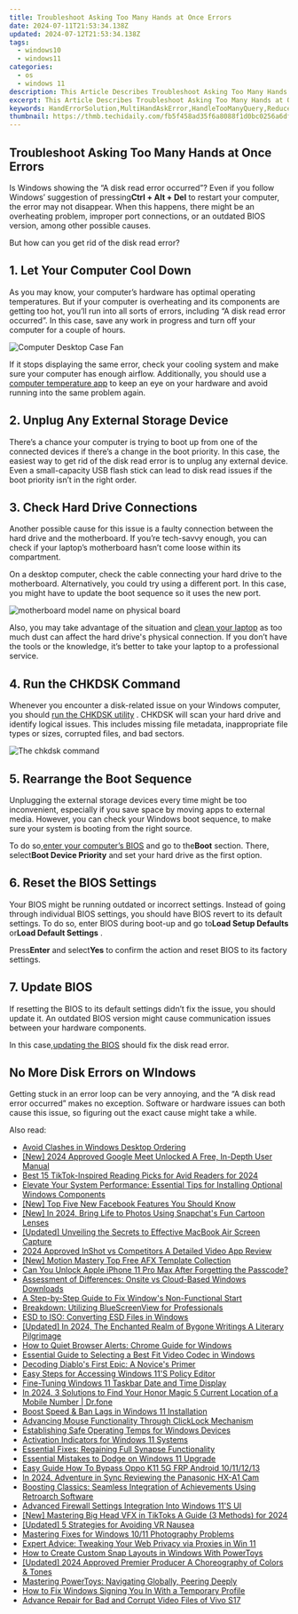 ```yaml
---
title: Troubleshoot Asking Too Many Hands at Once Errors
date: 2024-07-11T21:53:34.138Z
updated: 2024-07-12T21:53:34.138Z
tags:
  - windows10
  - windows11
categories:
  - os
  - windows 11
description: This Article Describes Troubleshoot Asking Too Many Hands at Once Errors
excerpt: This Article Describes Troubleshoot Asking Too Many Hands at Once Errors
keywords: HandErrorSolution,MultiHandAskError,HandleTooManyQuery,ReduceMultiHandsRequest,AvoidExcessiveHandsAsk,OptimizeHandQueries,EliminateMultiHandAskError
thumbnail: https://thmb.techidaily.com/fb5f458ad35f6a8088f1d0bc0256a6dfcf5f90caa0def063b41c33922ff4a5cb.jpg
---
```


## Troubleshoot Asking Too Many Hands at Once Errors

 Is Windows showing the “A disk read error occurred”? Even if you follow Windows’ suggestion of pressing**Ctrl + Alt + Del** to restart your computer, the error may not disappear. When this happens, there might be an overheating problem, improper port connections, or an outdated BIOS version, among other possible causes.

But how can you get rid of the disk read error?

## 1\. Let Your Computer Cool Down

 As you may know, your computer’s hardware has optimal operating temperatures. But if your computer is overheating and its components are getting too hot, you’ll run into all sorts of errors, including “A disk read error occurred”. In this case, save any work in progress and turn off your computer for a couple of hours.

![Computer Desktop Case Fan](https://static1.makeuseofimages.com/wordpress/wp-content/uploads/2022/06/Computer-Desktop-Case-Fan.jpg)

 If it stops displaying the same error, check your cooling system and make sure your computer has enough airflow. Additionally, you should use a [computer temperature app](https://www.makeuseof.com/tag/3-laptop-computer-temperature-monitor-apps-save-hard-drive/) to keep an eye on your hardware and avoid running into the same problem again.

## 2\. Unplug Any External Storage Device

 There’s a chance your computer is trying to boot up from one of the connected devices if there’s a change in the boot priority. In this case, the easiest way to get rid of the disk read error is to unplug any external device. Even a small-capacity USB flash stick can lead to disk read issues if the boot priority isn’t in the right order.

## 3\. Check Hard Drive Connections

 Another possible cause for this issue is a faulty connection between the hard drive and the motherboard. If you’re tech-savvy enough, you can check if your laptop’s motherboard hasn’t come loose within its compartment.

 On a desktop computer, check the cable connecting your hard drive to the motherboard. Alternatively, you could try using a different port. In this case, you might have to update the boot sequence so it uses the new port.

![motherboard model name on physical board](https://static1.makeuseofimages.com/wordpress/wp-content/uploads/2021/04/motherboard-model-name-on-physical-board-2.jpg)

 Also, you may take advantage of the situation and [clean your laptop](https://www.makeuseof.com/cleaning-tricks-to-make-your-laptop-look-like-new/) as too much dust can affect the hard drive's physical connection. If you don’t have the tools or the knowledge, it’s better to take your laptop to a professional service.

## 4\. Run the CHKDSK Command

 Whenever you encounter a disk-related issue on your Windows computer, you should [run the CHKDSK utility](https://www.makeuseof.com/sir-mini-how-to-run-chkdsk-in-windows-10/) . CHKDSK will scan your hard drive and identify logical issues. This includes missing file metadata, inappropriate file types or sizes, corrupted files, and bad sectors.

![The chkdsk command](https://static1.makeuseofimages.com/wordpress/wp-content/uploads/2023/06/chkdsk-command.jpg)

## 5\. Rearrange the Boot Sequence

 Unplugging the external storage devices every time might be too inconvenient, especially if you save space by moving apps to external media. However, you can check your Windows boot sequence, to make sure your system is booting from the right source.

 To do so,[enter your computer’s BIOS](https://www.makeuseof.com/tag/enter-bios-computer/) and go to the**Boot** section. There, select**Boot Device Priority** and set your hard drive as the first option.

## 6\. Reset the BIOS Settings

 Your BIOS might be running outdated or incorrect settings. Instead of going through individual BIOS settings, you should have BIOS revert to its default settings. To do so, enter BIOS during boot-up and go to**Load Setup Defaults** or**Load Default Settings** .

 Press**Enter** and select**Yes** to confirm the action and reset BIOS to its factory settings.

## 7\. Update BIOS

 If resetting the BIOS to its default settings didn’t fix the issue, you should update it. An outdated BIOS version might cause communication issues between your hardware components.

 In this case,[updating the BIOS](https://www.makeuseof.com/tag/update-uefi-bios-windows/) should fix the disk read error.

## No More Disk Errors on WIndows

 Getting stuck in an error loop can be very annoying, and the “A disk read error occurred” makes no exception. Software or hardware issues can both cause this issue, so figuring out the exact cause might take a while.

<ins class="adsbygoogle"
     style="display:block"
     data-ad-format="autorelaxed"
     data-ad-client="ca-pub-7571918770474297"
     data-ad-slot="1223367746"></ins>



<ins class="adsbygoogle"
     style="display:block"
     data-ad-client="ca-pub-7571918770474297"
     data-ad-slot="8358498916"
     data-ad-format="auto"
     data-full-width-responsive="true"></ins>



<span class="atpl-alsoreadstyle">Also read:</span>
<div><ul>
<li><a href="https://windows11.techidaily.com/avoid-clashes-in-windows-desktop-ordering/"><u>Avoid Clashes in Windows Desktop Ordering</u></a></li>
<li><a href="https://on-screen-recording.techidaily.com/new-2024-approved-google-meet-unlocked-a-free-in-depth-user-manual/"><u>[New] 2024 Approved  Google Meet Unlocked  A Free, In-Depth User Manual</u></a></li>
<li><a href="https://tiktok-clips.techidaily.com/best-15-tiktok-inspired-reading-picks-for-avid-readers-for-2024/"><u>Best 15 TikTok-Inspired Reading Picks for Avid Readers for 2024</u></a></li>
<li><a href="https://windows11.techidaily.com/elevate-your-system-performance-essential-tips-for-installing-optional-windows-components/"><u>Elevate Your System Performance: Essential Tips for Installing Optional Windows Components</u></a></li>
<li><a href="https://facebook-videos.techidaily.com/new-top-five-new-facebook-features-you-should-know/"><u>[New] Top Five New Facebook Features You Should Know</u></a></li>
<li><a href="https://snapchat-videos.techidaily.com/new-in-2024-bring-life-to-photos-using-snapchats-fun-cartoon-lenses/"><u>[New] In 2024, Bring Life to Photos  Using Snapchat's Fun Cartoon Lenses</u></a></li>
<li><a href="https://screen-sharing-recording.techidaily.com/updated-unveiling-the-secrets-to-effective-macbook-air-screen-capture/"><u>[Updated] Unveiling the Secrets to Effective MacBook Air Screen Capture</u></a></li>
<li><a href="https://article-knowledge.techidaily.com/2024-approved-inshot-vs-competitors-a-detailed-video-app-review/"><u>2024 Approved  InShot vs Competitors  A Detailed Video App Review</u></a></li>
<li><a href="https://extra-approaches.techidaily.com/new-motion-mastery-top-free-afx-template-collection/"><u>[New] Motion Mastery  Top Free AFX Template Collection</u></a></li>
<li><a href="https://ios-unlock.techidaily.com/can-you-unlock-apple-iphone-11-pro-max-after-forgetting-the-passcode-by-drfone-ios/"><u>Can You Unlock Apple iPhone 11 Pro Max After Forgetting the Passcode?</u></a></li>
<li><a href="https://windows11.techidaily.com/assessment-of-differences-onsite-vs-cloud-based-windows-downloads/"><u>Assessment of Differences: Onsite vs Cloud-Based Windows Downloads</u></a></li>
<li><a href="https://windows11.techidaily.com/a-step-by-step-guide-to-fix-windows-non-functional-start/"><u>A Step-by-Step Guide to Fix Window's Non-Functional Start</u></a></li>
<li><a href="https://windows11.techidaily.com/breakdown-utilizing-bluescreenview-for-professionals/"><u>Breakdown: Utilizing BlueScreenView for Professionals</u></a></li>
<li><a href="https://windows11.techidaily.com/esd-to-iso-converting-esd-files-in-windows/"><u>ESD to ISO: Converting ESD Files in Windows</u></a></li>
<li><a href="https://instagram-video-files.techidaily.com/updated-in-2024-the-enchanted-realm-of-bygone-writings-a-literary-pilgrimage/"><u>[Updated] In 2024, The Enchanted Realm of Bygone Writings  A Literary Pilgrimage</u></a></li>
<li><a href="https://windows11.techidaily.com/how-to-quiet-browser-alerts-chrome-guide-for-windows/"><u>How to Quiet Browser Alerts: Chrome Guide for Windows</u></a></li>
<li><a href="https://windows11.techidaily.com/essential-guide-to-selecting-a-best-fit-video-codec-in-windows/"><u>Essential Guide to Selecting a Best Fit Video Codec in Windows</u></a></li>
<li><a href="https://windows11.techidaily.com/decoding-diablos-first-epic-a-novices-primer/"><u>Decoding Diablo's First Epic: A Novice's Primer</u></a></li>
<li><a href="https://windows11.techidaily.com/easy-steps-for-accessing-windows-11s-policy-editor/"><u>Easy Steps for Accessing Windows 11'S Policy Editor</u></a></li>
<li><a href="https://windows11.techidaily.com/fine-tuning-windows-11-taskbar-date-and-time-display/"><u>Fine-Tuning Windows 11 Taskbar Date and Time Display</u></a></li>
<li><a href="https://android-location-track.techidaily.com/in-2024-3-solutions-to-find-your-honor-magic-5-current-location-of-a-mobile-number-drfone-by-drfone-virtual-android/"><u>In 2024, 3 Solutions to Find Your Honor Magic 5 Current Location of a Mobile Number | Dr.fone</u></a></li>
<li><a href="https://windows11.techidaily.com/boost-speed-and-ban-lags-in-windows-11-installation/"><u>Boost Speed & Ban Lags in Windows 11 Installation</u></a></li>
<li><a href="https://windows11.techidaily.com/advancing-mouse-functionality-through-clicklock-mechanism/"><u>Advancing Mouse Functionality Through ClickLock Mechanism</u></a></li>
<li><a href="https://windows11.techidaily.com/establishing-safe-operating-temps-for-windows-devices/"><u>Establishing Safe Operating Temps for Windows Devices</u></a></li>
<li><a href="https://windows11.techidaily.com/activation-indicators-for-windows-11-systems/"><u>Activation Indicators for Windows 11 Systems</u></a></li>
<li><a href="https://windows11.techidaily.com/essential-fixes-regaining-full-synapse-functionality/"><u>Essential Fixes: Regaining Full Synapse Functionality</u></a></li>
<li><a href="https://windows11.techidaily.com/essential-mistakes-to-dodge-on-windows-11-upgrade/"><u>Essential Mistakes to Dodge on Windows 11 Upgrade</u></a></li>
<li><a href="https://android-frp.techidaily.com/easy-guide-how-to-bypass-oppo-k11-5g-frp-android-10111213-by-drfone-android/"><u>Easy Guide How To Bypass Oppo K11 5G FRP Android 10/11/12/13</u></a></li>
<li><a href="https://extra-information.techidaily.com/in-2024-adventure-in-sync-reviewing-the-panasonic-hx-a1-cam/"><u>In 2024, Adventure in Sync  Reviewing the Panasonic HX-A1 Cam</u></a></li>
<li><a href="https://windows11.techidaily.com/boosting-classics-seamless-integration-of-achievements-using-retroarch-software/"><u>Boosting Classics: Seamless Integration of Achievements Using Retroarch Software</u></a></li>
<li><a href="https://windows11.techidaily.com/advanced-firewall-settings-integration-into-windows-11s-ui/"><u>Advanced Firewall Settings Integration Into Windows 11'S UI</u></a></li>
<li><a href="https://tiktok-video-recordings.techidaily.com/new-mastering-big-head-vfx-in-tiktoks-a-guide-3-methods-for-2024/"><u>[New] Mastering Big Head VFX in TikToks  A Guide (3 Methods) for 2024</u></a></li>
<li><a href="https://extra-information.techidaily.com/updated-5-strategies-for-avoiding-vr-nausea/"><u>[Updated] 5 Strategies for Avoiding VR Nausea</u></a></li>
<li><a href="https://windows11.techidaily.com/mastering-fixes-for-windows-1011-photography-problems/"><u>Mastering Fixes for Windows 10/11 Photography Problems</u></a></li>
<li><a href="https://windows11.techidaily.com/expert-advice-tweaking-your-web-privacy-via-proxies-in-win-11/"><u>Expert Advice: Tweaking Your Web Privacy via Proxies in Win 11</u></a></li>
<li><a href="https://windows11.techidaily.com/how-to-create-custom-snap-layouts-in-windows-with-powertoys/"><u>How to Create Custom Snap Layouts in Windows With PowerToys</u></a></li>
<li><a href="https://youtube-lab.techidaily.com/ed-2024-approved-premier-producer-a-choreography-of-colors-and-tones/"><u>[Updated] 2024 Approved  Premier Producer  A Choreography of Colors & Tones</u></a></li>
<li><a href="https://windows11.techidaily.com/mastering-powertoys-navigating-globally-peering-deeply/"><u>Mastering PowerToys: Navigating Globally, Peering Deeply</u></a></li>
<li><a href="https://windows11.techidaily.com/how-to-fix-windows-signing-you-in-with-a-temporary-profile/"><u>How to Fix Windows Signing You In With a Temporary Profile</u></a></li>
<li><a href="https://phone-solutions.techidaily.com/advance-repair-for-bad-and-corrupt-video-files-of-vivo-s17-by-stellar-video-repair-mobile-video-repair/"><u>Advance Repair for Bad and Corrupt Video Files of Vivo S17</u></a></li>
</ul></div>
